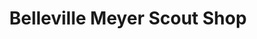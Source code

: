 ---
title: "Belleville Meyer Scout Shop"
url: /belleville/belleville-meyer-scout-shop/
shop: Allgemein
---